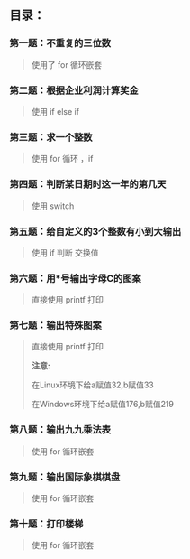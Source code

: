 ## 目录：

### 第一题：不重复的三位数

> 使用了 for 循环嵌套

### 第二题：根据企业利润计算奖金

> 使用 if else if 

### 第三题：求一个整数

> 使用 for 循环 ，if

### 第四题：判断某日期时这一年的第几天

> 使用 switch

### 第五题：给自定义的3个整数有小到大输出

> 使用 if 判断 交换值

### 第六题：用*号输出字母C的图案

> 直接使用 printf 打印

### 第七题：输出特殊图案

> 直接使用 printf 打印
>
> **注意:** 
>
> 在Linux环境下给a赋值32,b赋值33
>
> 在Windows环境下给a赋值176,b赋值219

### 第八题：输出九九乘法表

> 使用 for 循环嵌套

### 第九题：输出国际象棋棋盘

> 使用 for 循环嵌套

### 第十题：打印楼梯

> 使用 for 循环嵌套


